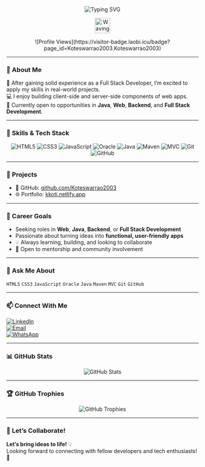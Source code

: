 <p align="center">
  <img src="https://readme-typing-svg.demolab.com?font=Fira+Code&size=22&pause=1000&center=true&vCenter=true&width=435&lines=Hi+%F0%9F%91%8B+I'm+Koteswara+Rao;Full+Stack+Developer+%7C+Java+Enthusiast;Always+Learning+%E2%9C%8C%EF%B8%8F+Always+Building" alt="Typing SVG" />
</p>

<p align="center">
  <img src="https://media.giphy.com/media/hvRJCLFzcasrR4ia7z/giphy.gif" width="40" alt="Waving Hand" />
</p>

<p align="center">
  ![Profile Views](https://visitor-badge.laobi.icu/badge?page_id=Koteswarrao2003.Koteswarrao2003)
</p>

---

### 💼 About Me

🌱 After gaining solid experience as a Full Stack Developer, I’m excited to apply my skills in real-world projects.  
💻 I enjoy building client-side and server-side components of web apps.  
🎯 Currently open to opportunities in **Java**, **Web**, **Backend**, and **Full Stack Development**.

---

### 🚀 Skills & Tech Stack

<p align="center">
  <img alt="HTML5" src="https://img.shields.io/badge/HTML5-E34F26?style=for-the-badge&logo=html5&logoColor=white" />
  <img alt="CSS3" src="https://img.shields.io/badge/CSS3-1572B6?style=for-the-badge&logo=css3&logoColor=white" />
  <img alt="JavaScript" src="https://img.shields.io/badge/JavaScript-F7DF1E?style=for-the-badge&logo=javascript&logoColor=black" />
  <img alt="Oracle" src="https://img.shields.io/badge/Oracle-F80000?style=for-the-badge&logo=oracle&logoColor=white" />
  <img alt="Java" src="https://img.shields.io/badge/Java-007396?style=for-the-badge&logo=java&logoColor=white" />
  <img alt="Maven" src="https://img.shields.io/badge/Apache_Maven-C71A36?style=for-the-badge&logo=apachemaven&logoColor=white" />
  <img alt="MVC" src="https://img.shields.io/badge/MVC-007ACC?style=for-the-badge&logo=dotnet&logoColor=white" />
  <img alt="Git" src="https://img.shields.io/badge/Git-F05032?style=for-the-badge&logo=git&logoColor=white" />
  <img alt="GitHub" src="https://img.shields.io/badge/GitHub-181717?style=for-the-badge&logo=github&logoColor=white" />
</p>

---

### 📁 Projects

- 🔗 GitHub: [github.com/Koteswarrao2003](https://github.com/Koteswarrao2003)  
- 🌐 Portfolio: [kkoti.netlify.app](https://kkoti.netlify.app/)

---

### 🎯 Career Goals

- Seeking roles in **Web**, **Java**, **Backend**, or **Full Stack Development**
- Passionate about turning ideas into **functional, user-friendly apps**
- 💡 Always learning, building, and looking to collaborate
- 🤝 Open to mentorship and community involvement

---

### 💬 Ask Me About

`HTML5` `CSS3` `JavaScript` `Oracle` `Java` `Maven` `MVC` `Git` `GitHub`

---

### 📫 Connect With Me

[![LinkedIn](https://img.shields.io/badge/LinkedIn-0A66C2?style=for-the-badge&logo=linkedin&logoColor=white)](https://www.linkedin.com/in/koteswararao-karampudi-765303305)  
[![Email](https://img.shields.io/badge/Email-D14836?style=for-the-badge&logo=gmail&logoColor=white)](mailto:koteswararao8534@gmail.com)  
[![WhatsApp](https://img.shields.io/badge/WhatsApp-25D366?style=for-the-badge&logo=whatsapp&logoColor=white)](https://wa.me/918919718534)

---

### 📊 GitHub Stats

<p align="center">
  <img src="https://github-readme-stats.vercel.app/api?username=Koteswarrao2003&show_icons=true&theme=radical" alt="GitHub Stats" />
</p>

---

### 🏆 GitHub Trophies

<p align="center">
  <img src="https://github-profile-trophy.vercel.app/?username=Koteswarrao2003&theme=radical&no-bg=true&no-frame=true&row=1&column=6" alt="GitHub Trophies" />
</p>

---

### 🤝 Let’s Collaborate!

**Let’s bring ideas to life!** 💡  
Looking forward to connecting with fellow developers and tech enthusiasts! 🚀

